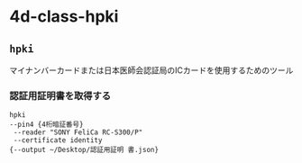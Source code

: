 # 4d-class-hpki

## `hpki`

マイナンバーカードまたは日本医師会認証局のICカードを使用するためのツール

### 認証用証明書を取得する

```
hpki
--pin4 {4桁暗証番号}
 --reader "SONY FeliCa RC-S300/P"
 --certificate identity
{--output ~/Desktop/認証用証明 書.json}
```
